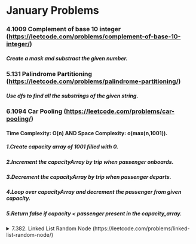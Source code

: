 # January Problems

### 4.1009 Complement of base 10 integer (https://leetcode.com/problems/complement-of-base-10-integer/)
##### Create a mask and substract the given number.

### 5.131 Palindrome Partitioning (https://leetcode.com/problems/palindrome-partitioning/)
##### Use dfs to find all the substrings of the given string.

### 6.1094 Car Pooling (https://leetcode.com/problems/car-pooling/)
#### Time Complexity: O(n) AND Space Complexity: o(max(n,1001)).
##### 1.Create capacity array of 1001 filled with 0.
##### 2.Increment the capacityArray by trip when passenger onboards.
##### 3.Decrement the capacityArray by trip when passenger departs.
##### 4.Loop over capacityArray and decrement the passenger from given capacity.
##### 5.Return false if capacity < passenger present in the capacity_array.

<details><summary>7.382. Linked List Random Node (https://leetcode.com/problems/linked-list-random-node/)</summary>
<p>
#### Time Complexity: O(n) AND Space Complexity: o(1).
##### 1.Chosen value = 0 and scope = 1
##### 2.Loop through the Linked list
##### 3.if random_value < 1/scope then chosen_value = current_value of LL.
##### 4.Increment the scope by 1 and move current to next.
</p>
</details>